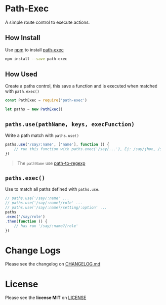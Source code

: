 # Path-Exec
A simple route control to execute actions.

## How Install
Use [npm][] to install [path-exec][]

```bash
npm install --save path-exec
```

## How Used
Create a paths control, this save a function and is executed when matched with `path.exec()`

```javascript
const PathExec = require('path-exec')

let paths = new PathExec()
```

## `paths.use(pathName, keys, execFunction)`
Write a path match with `paths.use()`

```javascript
paths.use('/say/:name', ['name'], function () {
    // run this function with paths.exec('/say/...'), Ej: /say/jhon, /say/abc, /say/any, ...
})
```

> The `pathName` use [path-to-regexp][]

## `paths.exec()`
Use to match all paths defined with `paths.use`.

```javascript
// paths.use('/say/:name' ...
// paths.use('/say/:name?/role' ...
// paths.use('/say/:name?/setting/:option' ...
paths
.exec('/say/role')
.then(function () {
    // has run '/say/:name?/role'
})
```

# Change Logs
Please see the changelog on [CHANGELOG.md][]

# License
Please see the **license MIT** on [LICENSE][]

[npm]: https://www.npmjs.com/
[path-exec]: https://www.npmjs.com/package/path-exec
[path-to-regexp]: https://github.com/pillarjs/path-to-regexp
[CHANGELOG.md]: ./CHANGELOG.md
[LICENSE]: ./LICENSE


